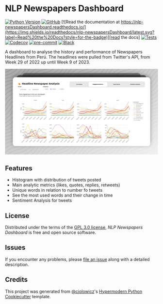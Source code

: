 # NLP Newspapers Dashboard

[![Python Version](https://img.shields.io/pypi/pyversions/nlp-newspapersDashboard?style=for-the-badge)][python version]
[![GitHub](https://img.shields.io/github/license/drearondov/nlp-newspapersDashboard?style=for-the-badge)][license]
[![Read the documentation at https://nlp-newspapersDashboard.readthedocs.io/](https://img.shields.io/readthedocs/nlp-newspapersDashboard/latest.svg?label=Read%20the%20Docs?style=for-the-badge)][read the docs]
[![Tests](https://github.com/drearondov/nlp-newspapersDashboard/workflows/Tests/badge.svg)][tests]
[![Codecov](https://codecov.io/gh/drearondov/nlp-newspapersDashboard/branch/main/graph/badge.svg)][codecov]
[![pre-commit](https://img.shields.io/badge/pre--commit-enabled-brightgreen?logo=pre-commit&logoColor=white&style=for-the-badge)][pre-commit]
[![Black](https://img.shields.io/badge/code%20style-black-000000.svg?style=for-the-badge)][black]

A dashboard to analyse the history and performance of Newspapers Headlines from Perú. The headlines were pulled from Twitter's API, from Week 29 of 2022 up until Week 9 of 2023.

![Screenshot](docs/static/engagement-metrics-screenshot.png)

## Features

- Histogram with distribution of tweets posted
- Main analytic metrics (likes, quotes, replies, retweets)
- Unique words in relation to number fo tweets
- See the most used words and their change in time
- Sentiment Analysis for tweets

## License

Distributed under the terms of the [GPL 3.0 license][license],
_NLP Newspapers Dashboard_ is free and open source software.

## Issues

If you encounter any problems,
please [file an issue] along with a detailed description.

## Credits

This project was generated from [@cjolowicz]'s [Hypermodern Python Cookiecutter] template.

<!-- github-only -->

[@cjolowicz]: https://github.com/cjolowicz
[black]: https://github.com/psf/black
[codecov]: https://app.codecov.io/gh/drearondov/nlp-newspapersDashboard
[file an issue]: https://github.com/drearondov/nlp-newspapersDashboard/issues
[hypermodern python cookiecutter]: https://github.com/cjolowicz/cookiecutter-hypermodern-python
[license]: https://github.com/drearondov/nlp-newspapersDashboard/blob/main/LICENSE
[pre-commit]: https://github.com/pre-commit/pre-commit
[python version]: https://pypi.org/project/nlp-newspapersDashboard
[read the docs]: https://nlp-newspapersDashboard.readthedocs.io/
[tests]: https://github.com/drearondov/nlp-newspapersDashboard/actions?workflow=Tests

